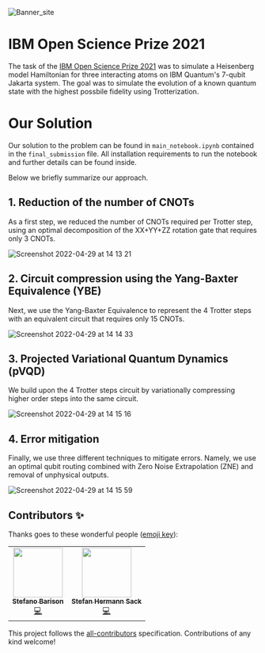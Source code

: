 
![Banner_site](https://user-images.githubusercontent.com/45107198/165936349-0fd0f1d0-8cf0-4005-8b25-d64f819ed087.png)


# IBM Open Science Prize 2021

The task of the [IBM Open Science Prize 2021](https://ibmquantumawards.bemyapp.com/#/event) was to simulate a Heisenberg model Hamiltonian for three interacting atoms on IBM Quantum's 7-qubit Jakarta system. The goal was to simulate the evolution of a known quantum state with the highest possbile fidelity using Trotterization. 


# Our Solution

Our solution to the problem can be found in ``main_notebook.ipynb`` contained in the ``final_submission`` file. All installation requirements to run the notebook and further details can be found inside. 

Below we briefly summarize our approach.

## 1. Reduction of the number of CNOTs

As a first step, we reduced the number of CNOTs required per Trotter step, using an optimal decomposition of the XX+YY+ZZ rotation gate that requires only 3 CNOTs.

![Screenshot 2022-04-29 at 14 13 21](https://user-images.githubusercontent.com/45107198/165942166-796a8a41-9437-40ab-8871-7ff9302237ae.png)

## 2. Circuit compression using the Yang-Baxter Equivalence (YBE)

Next, we use the Yang-Baxter Equivalence to represent the 4 Trotter steps with an equivalent circuit that requires only 15 CNOTs.

![Screenshot 2022-04-29 at 14 14 33](https://user-images.githubusercontent.com/45107198/165942319-917540b3-1762-48c0-86fa-45aa0332dff8.png)

## 3. Projected Variational Quantum Dynamics (pVQD)

We build upon the 4 Trotter steps circuit by variationally compressing higher order steps into the same circuit.

![Screenshot 2022-04-29 at 14 15 16](https://user-images.githubusercontent.com/45107198/165942462-f2d9bbbf-e443-453c-9d0b-eca02e2557e0.png)


## 4. Error mitigation

Finally, we use three different techniques to mitigate errors. Namely, we use an optimal qubit routing combined with Zero Noise Extrapolation (ZNE) and removal of unphysical outputs.

![Screenshot 2022-04-29 at 14 15 59](https://user-images.githubusercontent.com/45107198/165942590-e06c45ba-4b78-41fc-bc64-b1dc2c969da4.png)


## Contributors ✨

Thanks goes to these wonderful people ([emoji key](https://allcontributors.org/docs/en/emoji-key)):

<table>
  <tr>
    <td align="center"><a href="https://github.com/StefanoBarison"><img src="https://avatars.githubusercontent.com/u/56699595?v=4?s=100" width="100px;" alt=""/><br /><sub><b>Stefano Barison</b></sub></a><br /><a href="https://github.com/shsack/IBM-challenge/commits?author=StefanoBarison" title="Code">💻</a></td>
    <td align="center"><a href="https://github.com/shsack"><img src="https://avatars.githubusercontent.com/u/45107198?v=4?s=100" width="100px;" alt=""/><br /><sub><b>Stefan Hermann Sack</b></sub></a><br /><a href="https://github.com/shsack/IBM-challenge/commits?author=shsack" title="Code">💻</a></td>
  </tr>
</table>


<!-- ALL-CONTRIBUTORS-LIST:START - Do not remove or modify this section -->
<!-- prettier-ignore-start -->
<!-- markdownlint-disable -->

<!-- markdownlint-restore -->
<!-- prettier-ignore-end -->

<!-- ALL-CONTRIBUTORS-LIST:END -->

This project follows the [all-contributors](https://github.com/all-contributors/all-contributors) specification. Contributions of any kind welcome!
